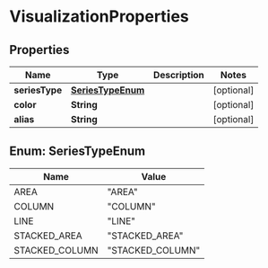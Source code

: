 

# VisualizationProperties


## Properties

| Name | Type | Description | Notes |
|------------ | ------------- | ------------- | -------------|
|**seriesType** | [**SeriesTypeEnum**](#SeriesTypeEnum) |  |  [optional] |
|**color** | **String** |  |  [optional] |
|**alias** | **String** |  |  [optional] |



## Enum: SeriesTypeEnum

| Name | Value |
|---- | -----|
| AREA | &quot;AREA&quot; |
| COLUMN | &quot;COLUMN&quot; |
| LINE | &quot;LINE&quot; |
| STACKED_AREA | &quot;STACKED_AREA&quot; |
| STACKED_COLUMN | &quot;STACKED_COLUMN&quot; |



